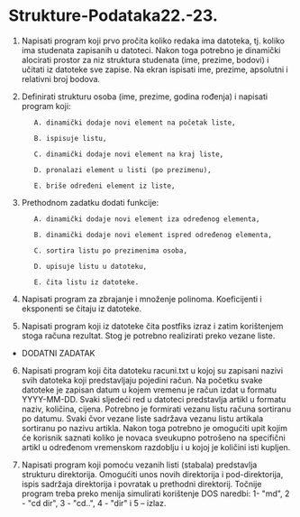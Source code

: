 # Strukture-Podataka22.-23.

1. Napisati program koji prvo pročita koliko redaka ima datoteka, tj. koliko ima studenata
zapisanih u datoteci. Nakon toga potrebno je dinamički alocirati prostor za niz struktura
studenata (ime, prezime, bodovi) i učitati iz datoteke sve zapise. Na ekran ispisati ime,
prezime, apsolutni i relativni broj bodova.

2. Definirati strukturu osoba (ime, prezime, godina rođenja) i napisati program koji:

          A. dinamički dodaje novi element na početak liste,

          B. ispisuje listu,
   
          C. dinamički dodaje novi element na kraj liste,

          D. pronalazi element u listi (po prezimenu),

          E. briše određeni element iz liste,
  
	
3. Prethodnom zadatku dodati funkcije:

          A. dinamički dodaje novi element iza određenog elementa,

          B. dinamički dodaje novi element ispred određenog elementa,

          C. sortira listu po prezimenima osoba,

          D. upisuje listu u datoteku,

          E. čita listu iz datoteke.
4. Napisati program za zbrajanje i množenje polinoma. Koeficijenti i eksponenti se čitaju iz datoteke.

5. Napisati program koji iz datoteke čita postfiks izraz i zatim korištenjem stoga računa
rezultat. Stog je potrebno realizirati preko vezane liste.

 * DODATNI ZADATAK
6. Napisati program koji čita datoteku racuni.txt u kojoj su zapisani nazivi svih datoteka koji
predstavljaju pojedini račun. Na početku svake datoteke je zapisan datum u kojem vremenu je
račun izdat u formatu YYYY-MM-DD. Svaki sljedeći red u datoteci predstavlja artikl u formatu
naziv, količina, cijena. Potrebno je formirati vezanu listu računa sortiranu po datumu. Svaki čvor
vezane liste sadržava vezanu listu artikala sortiranu po nazivu artikla. Nakon toga potrebno je
omogućiti upit kojim će korisnik saznati koliko je novaca sveukupno potrošeno na specifični
artikl u određenom vremenskom razdoblju i u kojoj je količini isti kupljen.

7. Napisati program koji pomoću vezanih listi (stabala) predstavlja strukturu direktorija.
Omogućiti unos novih direktorija i pod-direktorija, ispis sadržaja direktorija i
povratak u prethodni direktorij. Točnije program treba preko menija simulirati
korištenje DOS naredbi: 1- "md", 2 - "cd dir", 3 - "cd..", 4 - "dir" i 5 – izlaz.
